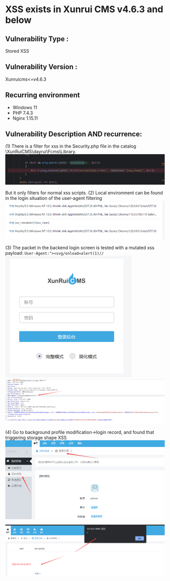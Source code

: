 # XSS exists in Xunrui CMS v4.6.3 and below

## Vulnerability Type : 
Stored XSS

## Vulnerability Version :
Xunruicms<=v4.6.3

## Recurring environment
* Windows 11  
* PHP 7.4.3  
* Nginx 1.15.11

## Vulnerability Description AND recurrence:
(1) There is a filter for xss in the Security.php file in the catalog \XunRuiCMS\dayrui\Fcms\Library\.
![1](./1.png)

But it only filters for normal xss scripts.
(2) Local environment can be found in the login situation of the user-agent filtering
![4](./4.png)

(3) The packet in the backend login screen is tested with a mutated xss payload:
`User-Agent:"><svg/onload=alert(1)//`
![6](./6.png)
![2](./2.png)

(4) Go to background profile modification->login record, and found that triggering storage shape XSS
![5](./5.png)

![3](./3.png)
